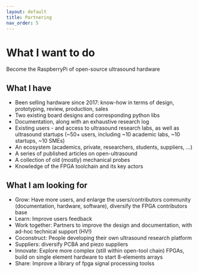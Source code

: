 ```yaml
---
layout: default
title: Partnering
nav_order: 5
---
```


# What I want to do 

Become the RaspberryPi of open-source ultrasound hardware 

## What I have

* Been selling hardware since 2017: know-how in terms of design, prototyping, review, production, sales  
* Two existing board designs and corresponding python libs
* Documentation, along with an exhaustive research log
* Existing users - and access to ultrasound research labs, as well as ultrasound startups (~50+ users, including ~10 academic labs, ~10 startups, ~10 SMEs)
* An ecosystem (academics, private, researchers, students, suppliers, ...)
* A series of published articles on open-ultrasound
* A collection of old (mostly) mechanical probes
* Knowledge of the FPGA toolchain and its key actors  

## What I am looking for

* Grow: Have more users, and enlarge the users/contributors community (documentation, hardware, software), diversify the FPGA contributors base 
* Learn: Improve users feedback
* Work together: Partners to improve the design and documentation, with ad-hoc technical support (HV!)
* Coconstruct: People developing their own ultrasound research platform
* Suppliers: diversify PCBA and piezo suppliers
* Innovate: Explore more complex (still within open-tool chain) FPGAs, build on single element hardware to start 8-elements arrays
* Share: Improve a library of fpga signal processing toolss
